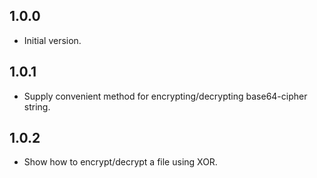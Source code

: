 ## 1.0.0

- Initial version.

## 1.0.1

- Supply convenient method for encrypting/decrypting base64-cipher string.

## 1.0.2

- Show how to encrypt/decrypt a file using XOR.